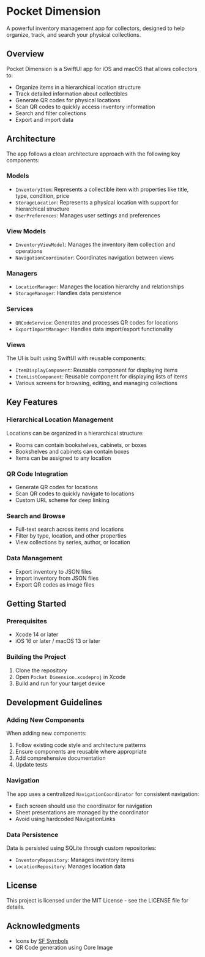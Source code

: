 # Pocket Dimension

A powerful inventory management app for collectors, designed to help organize, track, and search your physical collections.

## Overview

Pocket Dimension is a SwiftUI app for iOS and macOS that allows collectors to:

- Organize items in a hierarchical location structure
- Track detailed information about collectibles
- Generate QR codes for physical locations
- Scan QR codes to quickly access inventory information
- Search and filter collections
- Export and import data

## Architecture

The app follows a clean architecture approach with the following key components:

### Models

- `InventoryItem`: Represents a collectible item with properties like title, type, condition, price
- `StorageLocation`: Represents a physical location with support for hierarchical structure
- `UserPreferences`: Manages user settings and preferences

### View Models

- `InventoryViewModel`: Manages the inventory item collection and operations
- `NavigationCoordinator`: Coordinates navigation between views

### Managers

- `LocationManager`: Manages the location hierarchy and relationships
- `StorageManager`: Handles data persistence

### Services

- `QRCodeService`: Generates and processes QR codes for locations
- `ExportImportManager`: Handles data import/export functionality

### Views

The UI is built using SwiftUI with reusable components:

- `ItemDisplayComponent`: Reusable component for displaying items
- `ItemListComponent`: Reusable component for displaying lists of items
- Various screens for browsing, editing, and managing collections

## Key Features

### Hierarchical Location Management

Locations can be organized in a hierarchical structure:

- Rooms can contain bookshelves, cabinets, or boxes
- Bookshelves and cabinets can contain boxes
- Items can be assigned to any location

### QR Code Integration

- Generate QR codes for locations
- Scan QR codes to quickly navigate to locations
- Custom URL scheme for deep linking

### Search and Browse

- Full-text search across items and locations
- Filter by type, location, and other properties
- View collections by series, author, or location

### Data Management

- Export inventory to JSON files
- Import inventory from JSON files
- Export QR codes as image files

## Getting Started

### Prerequisites

- Xcode 14 or later
- iOS 16 or later / macOS 13 or later

### Building the Project

1. Clone the repository
2. Open `Pocket Dimension.xcodeproj` in Xcode
3. Build and run for your target device

## Development Guidelines

### Adding New Components

When adding new components:

1. Follow existing code style and architecture patterns
2. Ensure components are reusable where appropriate
3. Add comprehensive documentation
4. Update tests

### Navigation

The app uses a centralized `NavigationCoordinator` for consistent navigation:

- Each screen should use the coordinator for navigation
- Sheet presentations are managed by the coordinator
- Avoid using hardcoded NavigationLinks

### Data Persistence

Data is persisted using SQLite through custom repositories:

- `InventoryRepository`: Manages inventory items
- `LocationRepository`: Manages location data

## License

This project is licensed under the MIT License - see the LICENSE file for details.

## Acknowledgments

- Icons by [SF Symbols](https://developer.apple.com/sf-symbols/)
- QR Code generation using Core Image 